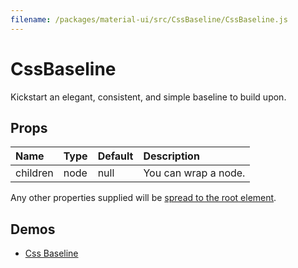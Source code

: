 ```yaml
---
filename: /packages/material-ui/src/CssBaseline/CssBaseline.js
---
```


<!--- This documentation is automatically generated, do not try to edit it. -->

# CssBaseline

Kickstart an elegant, consistent, and simple baseline to build upon.

## Props

| Name | Type | Default | Description |
|:-----|:-----|:--------|:------------|
| <span class="prop-name">children</span> | <span class="prop-type">node | <span class="prop-default">null</span> | You can wrap a node. |

Any other properties supplied will be [spread to the root element](/guides/api#spread).

## Demos

- [Css Baseline](/style/css-baseline)


